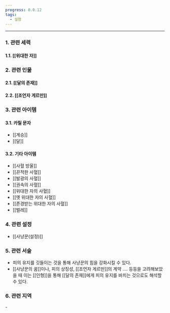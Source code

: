 ```yaml
---
progress: 0.0.12
tags:
  - 설정
---
```

---
### 1. 관련 세력 
#### 1.1. [[위대한 자]]

### 2. 관련 인물
#### 2.1. [[달의 존재]]
#### 2.2. [[조언자 게르만]]
### 3. 관련 아이템
#### 3.1. 카릴 문자
- [[계승]]
- [[달]]
#### 3.2. 기타 아이템
- [[사혈 방울]]
- [[끈적한 사혈]]
- [[발광의 사혈]]
- [[권속의 사혈]]
- [[위대한 자의 사혈]]
- [[옛 위대한 자의 사혈]]
- [[존경받는 위대한 자의 사혈]]
- [[벌레]]

### 4. 관련 설정
- [[사냥꾼(설정)]]
### 5. 관련 서술
- 피의 유지를 깃들이는 것을 통해 사냥꾼의 힘을 강화시킬 수 있다.
- [[사냥꾼의 꿈]]이나, 피의 상징성, [[조언자 게르만]]의 계약 .... 등등을 고려해보았을 때 이는 [[인형]]을 통해 [[달의 존재]]에게 피의 유지를 바치는 것으로도 해석할 수 있다.
### 6. 관련 지역
\-